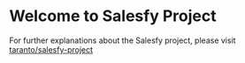 # Welcome to Salesfy Project

For further explanations about the Salesfy project, please visit [taranto/salesfy-project](https://github.com/taranto/salesfy-project)
